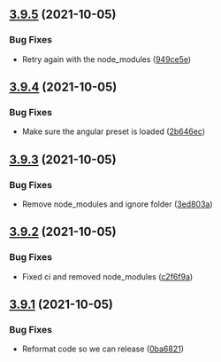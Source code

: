 ## [3.9.5](https://github.com/TriPSs/conventional-changelog-action/compare/v3.9.4...v3.9.5) (2021-10-05)


### Bug Fixes

* Retry again with the node_modules ([949ce5e](https://github.com/TriPSs/conventional-changelog-action/commit/949ce5e5a6447f5232585b381468821acbf713f2))



## [3.9.4](https://github.com/TriPSs/conventional-changelog-action/compare/v3.9.3...v3.9.4) (2021-10-05)


### Bug Fixes

* Make sure the angular preset is loaded ([2b646ec](https://github.com/TriPSs/conventional-changelog-action/commit/2b646ec8807a2e493c68cab23071c47d385acbd6))



## [3.9.3](https://github.com/TriPSs/conventional-changelog-action/compare/v3.9.2...v3.9.3) (2021-10-05)


### Bug Fixes

* Remove node_modules and ignore folder ([3ed803a](https://github.com/TriPSs/conventional-changelog-action/commit/3ed803a60bcddc0bf9a18d441c3a1c52bdab2477))



## [3.9.2](https://github.com/TriPSs/conventional-changelog-action/compare/v3.9.1...v3.9.2) (2021-10-05)


### Bug Fixes

* Fixed ci and removed node_modules ([c2f6f9a](https://github.com/TriPSs/conventional-changelog-action/commit/c2f6f9ae3055a752fd6437121bbffc4434354e1a))



## [3.9.1](https://github.com/TriPSs/conventional-changelog-action/compare/v3.9.0...v3.9.1) (2021-10-05)


### Bug Fixes

* Reformat code so we can release ([0ba6821](https://github.com/TriPSs/conventional-changelog-action/commit/0ba68212f41940954beb406ee679b4e89c792a3a))



